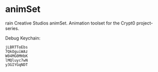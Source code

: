 # animSet
rain Creative Studios animSet. Animation toolset for the Crypt0 project-series.



Debug Keychain:
```
jLBRTToEbs
7QkOguiWAz
W04MG0MHbK
lMQluyc7wN
y3GIYGqNDT
